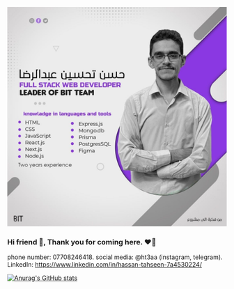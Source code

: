 ![I am GitHub Readme Generator's creator](https://github.com/ht3aa/ht3aa/blob/main/me1.jpg)

### Hi friend 👋, Thank you for coming here. ❤️‍🔥

phone number: 07708246418.
social media: @ht3aa (instagram, telegram).
LinkedIn: https://www.linkedin.com/in/hassan-tahseen-7a4530224/

[![Anurag's GitHub stats](https://github-readme-stats.vercel.app/api?username=ht3aa)](https://github.com/anuraghazra/github-readme-stats)
<!--- 👯 I’m looking to collaborate on telegram or instagram => @ht3aa-->
<!--- 🤔 I’m looking for help with ...-->

